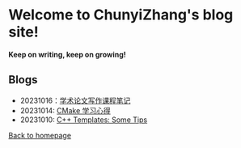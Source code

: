 # Welcome to ChunyiZhang's blog site! 

**Keep on writing, keep on growing!**

## Blogs

- 20231016：[学术论文写作课程笔记](./blogdir/20231016writingcourse.html)
- 20231014: [CMake 学习心得](./blogdir/20231014.html)
- 20231010: [C++ Templates: Some Tips](./blogdir/20231013cpptemplate.html)

[Back to homepage](../index.html)
